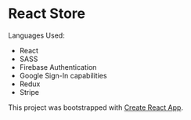 # React Store

Languages Used: 
- React
- SASS
- Firebase Authentication
- Google Sign-In capabilities
- Redux
- Stripe

This project was bootstrapped with [Create React App](https://github.com/facebook/create-react-app).
